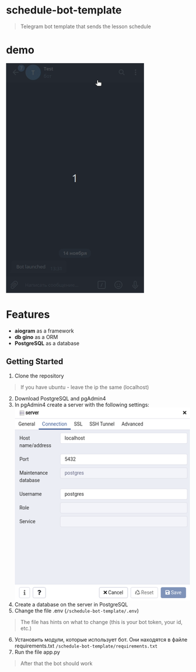 # schedule-bot-template
> Telegram bot template that sends the lesson schedule

# demo 
![demo](https://github.com/Intercrus/schedule-bot-template/blob/master/demo-template.gif)

# Features

* **aiogram** as a framework
* **db gino** as a ORM
* **PostgreSQL** as a database

## Getting Started
1. Clone the repository
> If you have ubuntu - leave the ip the same (localhost)
2. Download PostgreSQL and pgAdmin4
3. In pgAdmin4 create a server with the following settings:
![](https://github.com/Intercrus/ScheduleBotTelegram/blob/master/Screenshot%20from%202020-11-12%2000-50-39.png)
4. Create a database on the server in PostgreSQL
5. Change the file .env (```/schedule-bot-template/.env```)
> The file has hints on what to change (this is your bot token, your id, etc.)
6. Установить модули, которые использует бот. Они находятся в файле requirements.txt ```/schedule-bot-template/requirements.txt```
7. Run the file app.py 
> After that the bot should work





